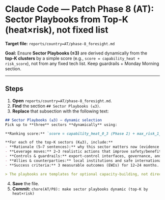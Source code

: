 # Claude Code — Patch Phase 8 (AT): Sector Playbooks from Top‑K (heat×risk), not fixed list

**Target file:** `reports/country=AT/phase-8_foresight.md`

**Goal:** Ensure **Sector Playbooks (≤3)** are derived dynamically from the **top‑K clusters** by a simple score (e.g., `score = capability_heat + risk_score`), not from any fixed tech list. Keep guardrails + Monday Morning section.

---

## Steps
1) **Open** `reports/country=AT/phase-8_foresight.md`.
2) **Find** the section `## Sector Playbooks (≤3)`.
3) **Replace** that subsection with the following text:

```markdown
## Sector Playbooks (≤3) — dynamic selection
Pick up to **three** sectors **dynamically** using:

**Ranking score:** `score = capability_heat_0_3 (Phase 2) + max_risk_1_3 (Phase 6)` per cluster. If `capability_heat.tsv` or `risk_register.tsv` are missing, use narrative judgment and mark `notes=heuristic`.

**For each of the top‑K sectors (K≤3), include:**
- **Rationale (5–7 sentences):** why this sector matters now (evidence anchors).
- **Leverage moves:** 2–3 realistic actions that improve safety/benefit.
- **Controls & guardrails:** export‑control interfaces, governance, and research integrity checks.
- **Allies & counterparties:** local institutions and safe international partners.
- **Success criteria:** 3 measurable outcomes (EWIs) for 12–24 months.

> The playbooks are templates for optional capacity‑building, not directives. They update when heat/risk scores change.
```

4) **Save** the file.
5) **Commit:** `chore(AT/P8): make sector playbooks dynamic (top‑K by heat×risk)`

